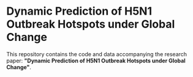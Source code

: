 # Dynamic Prediction of H5N1 Outbreak Hotspots under Global Change
This repository contains the code and data accompanying the research paper:
**"Dynamic Prediction of H5N1 Outbreak Hotspots under Global Change"**.
